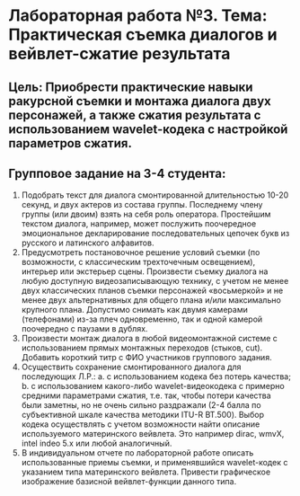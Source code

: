 # Лабораторная работа №3. Тема: Практическая съемка диалогов и вейвлет-сжатие результата

## Цель: Приобрести практические навыки ракурсной съемки и монтажа диалога двух персонажей, а также сжатия результата с использованием wavelet-кодека с настройкой параметров сжатия.

## Групповое задание на 3-4 студента:
1.	Подобрать текст для диалога смонтированной длительностью 10-20 секунд, и двух актеров из состава группы. Последнему члену группы (или двоим) взять на себя роль оператора. Простейшим текстом диалога, например, может послужить поочередное эмоциональное декларирование последовательных цепочек букв из русского и латинского алфавитов.
2.	Предусмотреть постановочное решение условий съемки (по возможности, с классическим трехточечным освещением), интерьер или экстерьер сцены. Произвести съемку диалога на любую доступную видеозаписывающую технику, с учетом не менее двух классических планов съемки персонажей «восьмеркой» и не менее двух альтернативных для общего плана и/или максимально крупного плана. Допустимо снимать как двумя камерами (телефонами) из-за плеч одновременно, так и одной камерой поочередно с паузами в дублях.
3.	Произвести монтаж диалога в любой видеомонтажной системе с использованием прямых монтажных переходов (стыков, cut). Добавить короткий титр с ФИО участников группового задания. 
4.	Осуществить сохранение смонтированного диалога для последующих Л.Р.: 
a.	с использованием кодека без потерь качества;
b.	с использованием какого-либо wavelet-видеокодека с примерно средними параметрами сжатия, т.е. так, чтобы потери качества были заметны, но не очень сильно раздражали (2-4 балла по субъективной шкале качества методики ITU-R BT.500). Выбор кодека осуществлять с учетом возможности найти описание используемого материнского вейвлета. Это например dirac, wmvХ, intel indeo 5.x или любой аналогичный.
5.	В индивидуальном отчете по лабораторной работе описать использованные приемы съемки, и применявшийся wavelet-кодек с указанием типа материнского вейвлета. Привести графическое изображение базисной вейвлет-функции данного типа.
